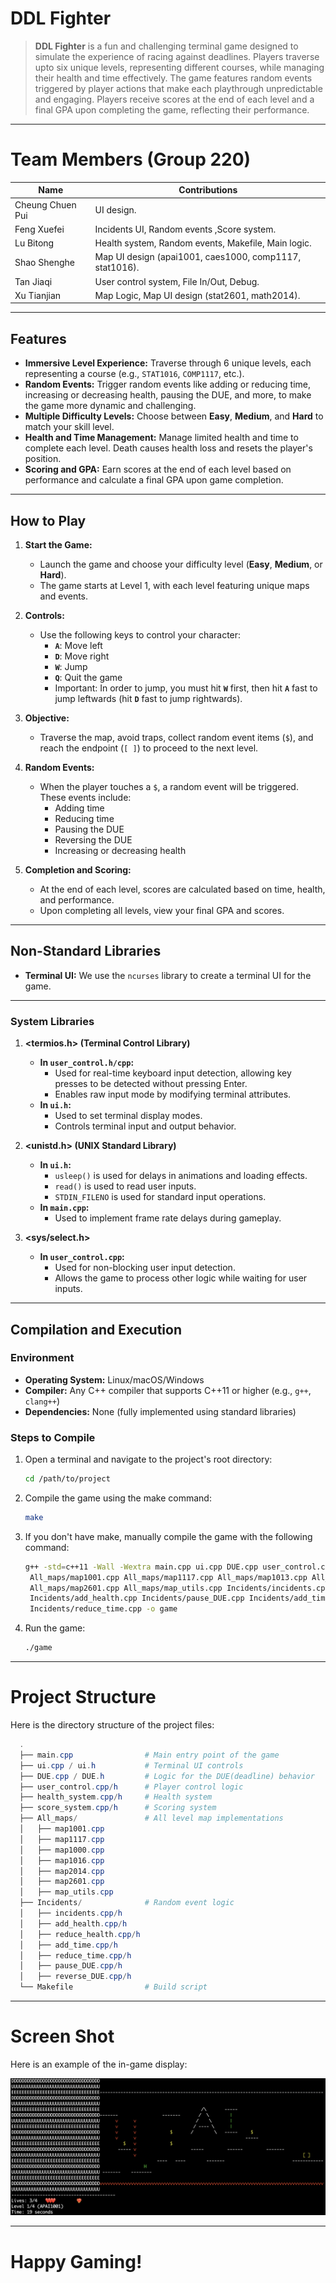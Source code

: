 # **DDL Fighter**

> **DDL Fighter** is a fun and challenging terminal game designed to simulate the experience of racing against deadlines. Players traverse upto six unique levels, representing different courses, while managing their health and time effectively. The game features random events triggered by player actions that make each playthrough unpredictable and engaging. Players receive scores at the end of each level and a final GPA upon completing the game, reflecting their performance.

---

# **Team Members (Group 220)**

| **Name**            | **Contributions**                                          |
|----------------------|-----------------------------------------------------------|
| Cheung Chuen Pui    | UI design.                                                |
| Feng Xuefei         | Incidents UI, Random events ,Score system.                                  |
| Lu Bitong           | Health system, Random events, Makefile, Main logic.           |
| Shao Shenghe        | Map UI design (apai1001, caes1000, comp1117, stat1016).   |
| Tan Jiaqi           | User control system, File In/Out, Debug.                 |
| Xu Tianjian         | Map Logic, Map UI design (stat2601, math2014).           |


---

## **Features**

- **Immersive Level Experience:** Traverse through 6 unique levels, each representing a course (e.g., `STAT1016`, `COMP1117`, etc.).
- **Random Events:** Trigger random events like adding or reducing time, increasing or decreasing health, pausing the DUE, and more, to make the game more dynamic and challenging.
- **Multiple Difficulty Levels:** Choose between **Easy**, **Medium**, and **Hard** to match your skill level.
- **Health and Time Management:** Manage limited health and time to complete each level. Death causes health loss and resets the player's position.
- **Scoring and GPA:** Earn scores at the end of each level based on performance and calculate a final GPA upon game completion.

---

## **How to Play**

1. **Start the Game:**
   - Launch the game and choose your difficulty level (**Easy**, **Medium**, or **Hard**).
   - The game starts at Level 1, with each level featuring unique maps and events.

2. **Controls:**
   - Use the following keys to control your character:
     - **`A`**: Move left
     - **`D`**: Move right
     - **`W`**: Jump
     - **`Q`**: Quit the game
     - Important: In order to jump, you must hit **`W`** first, then hit **`A`** fast to jump leftwards (hit **`D`** fast to jump rightwards).
3. **Objective:**
   - Traverse the map, avoid traps, collect random event items (`$`), and reach the endpoint (`[ ]`) to proceed to the next level.

4. **Random Events:**
   - When the player touches a `$`, a random event will be triggered. These events include:
     - Adding time
     - Reducing time
     - Pausing the DUE
     - Reversing the DUE
     - Increasing or decreasing health

5. **Completion and Scoring:**
   - At the end of each level, scores are calculated based on time, health, and performance.
   - Upon completing all levels, view your final GPA and scores.

---

## **Non-Standard Libraries**

- **Terminal UI:** We use the `ncurses` library to create a terminal UI for the game.

---

### **System Libraries**

1. **<termios.h> (Terminal Control Library)**
   - **In `user_control.h/cpp`:**
     - Used for real-time keyboard input detection, allowing key presses to be detected without pressing Enter.
     - Enables raw input mode by modifying terminal attributes.
   - **In `ui.h`:**
     - Used to set terminal display modes.
     - Controls terminal input and output behavior.

2. **<unistd.h> (UNIX Standard Library)**
   - **In `ui.h`:**
     - `usleep()` is used for delays in animations and loading effects.
     - `read()` is used to read user inputs.
     - `STDIN_FILENO` is used for standard input operations.
   - **In `main.cpp`:**
     - Used to implement frame rate delays during gameplay.

3. **<sys/select.h>**
   - **In `user_control.cpp`:**
     - Used for non-blocking user input detection.
     - Allows the game to process other logic while waiting for user inputs.

---

## **Compilation and Execution**

### **Environment**

- **Operating System:** Linux/macOS/Windows
- **Compiler:** Any C++ compiler that supports C++11 or higher (e.g., `g++`, `clang++`)
- **Dependencies:** None (fully implemented using standard libraries)

### **Steps to Compile**

1. Open a terminal and navigate to the project's root directory:
   ```bash
   cd /path/to/project
2. Compile the game using the make command:
   ```bash
   make
3. If you don't have make, manually compile the game with the following command:
   ```bash
   g++ -std=c++11 -Wall -Wextra main.cpp ui.cpp DUE.cpp user_control.cpp health_system.cpp score_system.cpp \
    All_maps/map1001.cpp All_maps/map1117.cpp All_maps/map1013.cpp All_maps/map1016.cpp All_maps/map2014.cpp \
    All_maps/map2601.cpp All_maps/map_utils.cpp Incidents/incidents.cpp Incidents/reduce_health.cpp \
    Incidents/add_health.cpp Incidents/pause_DUE.cpp Incidents/add_time.cpp Incidents/reverse_DUE.cpp \
    Incidents/reduce_time.cpp -o game
4. Run the game:
   ```bash
   ./game

---

# **Project Structure**
Here is the directory structure of the project files:

  ```powershell
    .
    ├── main.cpp                # Main entry point of the game
    ├── ui.cpp / ui.h           # Terminal UI controls
    ├── DUE.cpp / DUE.h         # Logic for the DUE(deadline) behavior
    ├── user_control.cpp/h      # Player control logic
    ├── health_system.cpp/h     # Health system
    ├── score_system.cpp/h      # Scoring system
    ├── All_maps/               # All level map implementations
    │   ├── map1001.cpp
    │   ├── map1117.cpp
    │   ├── map1000.cpp
    │   ├── map1016.cpp
    │   ├── map2014.cpp
    │   ├── map2601.cpp
    │   ├── map_utils.cpp
    ├── Incidents/              # Random event logic
    │   ├── incidents.cpp/h
    │   ├── add_health.cpp/h
    │   ├── reduce_health.cpp/h
    │   ├── add_time.cpp/h
    │   ├── reduce_time.cpp/h
    │   ├── pause_DUE.cpp/h
    │   ├── reverse_DUE.cpp/h
    └── Makefile                # Build script
```
---

# **Screen Shot**
Here is an example of the in-game display:

![Gameplay Screenshot](./assets/gameshot.png)

---

# **Happy Gaming!**
